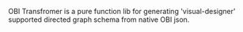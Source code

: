 OBI Transfromer is a pure function lib for generating 'visual-designer' supported directed graph schema from native OBI json.